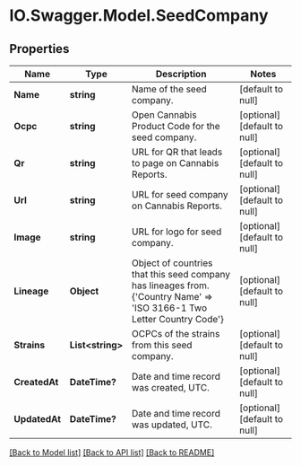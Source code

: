 # IO.Swagger.Model.SeedCompany
## Properties

Name | Type | Description | Notes
------------ | ------------- | ------------- | -------------
**Name** | **string** | Name of the seed company. | [default to null]
**Ocpc** | **string** | Open Cannabis Product Code for the seed company. | [optional] [default to null]
**Qr** | **string** | URL for QR that leads to page on Cannabis Reports. | [optional] [default to null]
**Url** | **string** | URL for seed company on Cannabis Reports. | [optional] [default to null]
**Image** | **string** | URL for logo for seed company. | [optional] [default to null]
**Lineage** | **Object** | Object of countries that this seed company has lineages from. {&#39;Country Name&#39; &#x3D;&gt; &#39;ISO 3166-1 Two Letter Country Code&#39;} | [optional] [default to null]
**Strains** | **List&lt;string&gt;** | OCPCs of the strains from this seed company. | [optional] [default to null]
**CreatedAt** | **DateTime?** | Date and time record was created, UTC. | [optional] [default to null]
**UpdatedAt** | **DateTime?** | Date and time record was updated, UTC. | [optional] [default to null]

[[Back to Model list]](../README.md#documentation-for-models) [[Back to API list]](../README.md#documentation-for-api-endpoints) [[Back to README]](../README.md)

